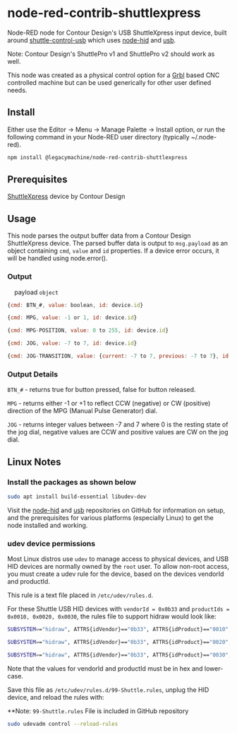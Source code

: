 # node-red-contrib-shuttlexpress

Node-RED node for Contour Design's USB ShuttleXpress input device, built around [shuttle-control-usb](https://github.com/hopejr/ShuttleControlUSB) which uses [node-hid](https://github.com/node-hid/node-hid) and [usb](https://github.com/node-usb/node-usb).

Note: Contour Design's ShuttlePro v1 and ShuttlePro v2 should work as well.

This node was created as a physical control option for a [Grbl](https://www.grbl.org/) based CNC controlled machine but can be used generically for other user defined needs.

## Install

Either use the Editor -> Menu -> Manage Palette -> Install option, or run the following command in your Node-RED user directory (typically ~/.node-red).

```bash
npm install @legacymachine/node-red-contrib-shuttlexpress
```

## Prerequisites

[ShuttleXpress](https://contourdesign.com/products/shuttle-xpress) device by Contour Design

## Usage

This node parses the output buffer data from a Contour Design ShuttleXpress device. The parsed buffer data is output to `msg.payload` as an object containing `cmd`, `value` and `id` properties. If a device error occurs, it will be handled using node.error().

### Output

&nbsp;&nbsp;&nbsp;&nbsp;payload `object`

```javascript
{cmd: BTN_#, value: boolean, id: device.id}

{cmd: MPG, value: -1 or 1, id: device.id}

{cmd: MPG-POSITION, value: 0 to 255, id: device.id}

{cmd: JOG, value: -7 to 7, id: device.id}

{cmd: JOG-TRANSITION, value: {current: -7 to 7, previous: -7 to 7}, id: device.id}
```

### Output Details

`BTN_#` - returns true for button pressed, false for button released.

`MPG` - returns either -1 or +1 to reflect CCW (negative) or CW (positive) direction of the MPG (Manual Pulse Generator) dial.

`JOG` - returns integer values between -7 and 7 where 0 is the resting state of the jog dial, negative values are CCW and positive values are CW on the jog dial.

## Linux Notes

### Install the packages as shown below

```bash
sudo apt install build-essential libudev-dev
```

Visit the [node-hid](https://github.com/node-hid/node-hid#readme) and [usb](https://github.com/node-usb/node-usb#readme) repositories on GitHub for information on setup, and the prerequisites for various platforms (especially Linux) to get the node installed and working.

### udev device permissions

Most Linux distros use `udev` to manage access to physical devices, and USB HID devices are normally owned by the `root` user. To allow non-root access, you must create a udev rule for the device, based on the devices vendorId and productId.

This rule is a text file placed in `/etc/udev/rules.d`.

For these Shuttle USB HID devices with `vendorId = 0x0b33` and `productIds = 0x0010, 0x0020, 0x0030`, the rules file to support hidraw would look like:

```bash
SUBSYSTEM=="hidraw", ATTRS{idVendor}=="0b33", ATTRS{idProduct}=="0010", MODE="0666"

SUBSYSTEM=="hidraw", ATTRS{idVendor}=="0b33", ATTRS{idProduct}=="0020", MODE="0666"

SUBSYSTEM=="hidraw", ATTRS{idVendor}=="0b33", ATTRS{idProduct}=="0030", MODE="0666"
```

Note that the values for vendorId and productId must be in hex and lower-case.

Save this file as `/etc/udev/rules.d/99-Shuttle.rules`, unplug the HID device, and reload the rules with:

**Note: `99-Shuttle.rules` File is included in GitHub repository

```bash
sudo udevadm control --reload-rules
```
